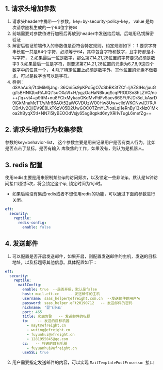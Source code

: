 ## 1. 请求头增加参数
1. 请求头header中携带一个参数，key=by-security-policy-key， value 是每次请求随机生成的一个64位字符串
2. 前端需要对参数值进行加密后再放到header中发送给后端，后端用私钥解密验证
3. 解密后验证前端传入的参数值是否符合特定规则，约定规则如下：
   1.要求字符串长度一共是64个字符，必须等于64，其中包含字符和数字，且字符都是小写字符，
   2.如果最后一位是数字，那么第7,14,21,28位置的字符要求必须是数字3
   3.如果最后一位是字符，则要求第7,14,21,28位置的元素为6,7,8,9这四个数字中的任意一个，
   4.除了特定位置上必须是数字外，其他位置的元素不做要求，可以是数字也可以是字符。
4. 样例：dSAaAuS/7t4MiMIjJng+36Qni5s9pKPo5gO7cSbBK3fZCf+ljAZ8IHs/juuGg/IsBHNlQbxRAJIQt1suOXaVl+H/ygzOaHaNBkuqScqPRODSn8hLZVO/nc++j1q+vt4+p9ItM+nu8FCIxMykaoOKdMvPdFv5acv86SFt/FJDr8cLkAsrD9iGkMnaMeTT/yMr86AOt52aWGVDUzWO0Hw8Uw+clldWKCNwJD7RJ/CDrUv2OjlDV9E8LkT6zV05D2UwGOC0TZmYL7IoaLql1eRnBy13xNz01Mkoa2hByqX5tI+NN7l5lyBEOOdVsjy65ag8qpkd6nyXRi1vTugL6mefZg==

## 2. 请求头增加行为收集参数
   参数的key=behavior-list， 这个参数主要是用来记录用户是否有类人行为，比如是否点击了鼠标，是否有输入 库聚焦的工作，如果没有，则认为是机器人。

## 3. redis 配置
   使用redis主要是用来限制某些ip的访问频次，以及锁定一些非法ip。默认是1s钟访问接口超过5次，将会锁定这个ip, 锁定时间为1小时。
* 如果后端没有集成redis或者不想使用redis的功能，可以通过下面的参数进行关闭。
```yaml
eft:
  security:
    reptile:
      redis-config:
        enable: false
```

## 4. 发送邮件
   1. 可以配置是否开启发送邮件，如果开启，则配置发送邮件的主机，发送的目标地址，以及标题等其他信息。具体配置如下：
```yaml
eft:
  security:
    reptile:
      mailConfig:
        enable: true  --是否开启，默认是false
        host: mail.eft.cn    -- 发送邮件的主机
        username: saas_helper@efreight.com.cn  --发送邮件的用户名
        password: saas_helper.eFt20190712   -- 发送邮件的密码
        nickname: '翌飞小云'
        port: 465
        title: 爬虫告警   -- 发送邮件的标题
        to:    -- 发送的目标机器
          - mayt@efreight.cn
          - wuting@efreight.cn
          - fuyunhui@efreight.cn
          - 1281955045@qq.com
        cc:   -- 抄送的目标机器
          - fuyuanhui@efreight.cn
        useSSL: true
```

 2. 用户需要指定发送邮件的内容，可以实现 `MailTemplatePostProcessor` 接口
